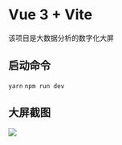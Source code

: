 # Vue 3 + Vite

该项目是大数据分析的数字化大屏

## 启动命令

`yarn`
`npm run dev`

## 大屏截图

![](https://github.com/StriveCar/BigData/blob/master/public/bigdata.png)

